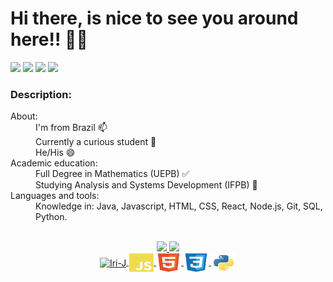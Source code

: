 <h1>Hi there, is nice to see you around here!! 🧙‍♂️</h1> 
<div> 
  <a href="https://www.youtube.com/channel/UCMDkQEurzPXSQrZgWFZFEcg" target="_blank"><img src="https://img.shields.io/badge/YouTube-FF0000?style=for-the-badge&logo=youtube&logoColor=white" target="_blank"></a>
  <a href="https://www.instagram.com/iriedsonsouto/" target="_blank"><img src="https://img.shields.io/badge/-Instagram-%23E4405F?style=for-the-badge&logo=instagram&logoColor=white" target="_blank"></a>
  <a href = "mailto:iriedson.souto@academico.ifpb.edu.br"><img src="https://img.shields.io/badge/-Gmail-%23333?style=for-the-badge&logo=gmail&logoColor=white" target="_blank"></a>
  <a href="https://www.linkedin.com/in/iriedson-souto-maior-de-moraes-vilar-457781209" target="_blank"><img src="https://img.shields.io/badge/-LinkedIn-%230077B5?style=for-the-badge&logo=linkedin&logoColor=white" target="_blank"></a> 
</div>
<p>
<div class=informacoes>
  <h3>Description:</h3>
    <dl>
      <dt>About:</dt>
        <dd>I'm from Brazil 📫</dd>
        <dd>Currently a curious student 🔭</dd>
        <dd>He/His 😄</dd>
      <dt>Academic education:</dt>
        <dd>Full Degree in Mathematics (UEPB) ✅</dd>
        <dd>Studying Analysis and Systems Development  (IFPB) 🔄</dd>
      <dt>Languages and tools:</dt>
        <dd>Knowledge in: Java, Javascript, HTML, CSS, React, Node.js, Git, SQL, Python.
      </dd>
    </dl>
<div align="center"><br>
  <a href="https://github.com/IriedsonSouto/IriedsonSouto">
  <img height="180em" src="https://github-readme-stats.vercel.app/api?username=IriedsonSouto&show_icons=true&theme=onedark&include_all_commits=true&count_private=true"/>
  <img height="180em" src="https://github-readme-stats.vercel.app/api/top-langs/?username=IriedsonSouto&layout=compact&langs_count=7&theme=onedark"/>
</div>
<div align="center" style="display: inline_block">
<img align="center" alt="Iri-J" height="30" width="40" src="https://cdn.jsdelivr.net/gh/devicons/devicon/icons/java/java-plain.svg">
<img align="center" alt="Iri-Js" height="30" width="40" src="https://raw.githubusercontent.com/devicons/devicon/master/icons/javascript/javascript-plain.svg">
<img align="center" alt="Iri-HTML" height="30" width="40" src="https://raw.githubusercontent.com/devicons/devicon/master/icons/html5/html5-original.svg">
<img align="center" alt="Iri-CSS" height="30" width="40" src="https://raw.githubusercontent.com/devicons/devicon/master/icons/css3/css3-original.svg">
<img align="center" alt="Iri-Python" height="30" width="40" src="https://raw.githubusercontent.com/devicons/devicon/master/icons/python/python-original.svg">
</div>






